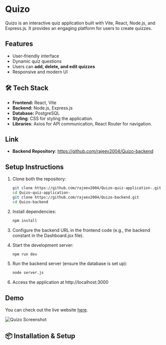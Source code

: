 # Quizo 

Quizo is an interactive quiz application built with Vite, React, Node.js, and Express.js. It provides an engaging platform for users to create quizzes. 

## Features
-  User-friendly interface
-  Dynamic quiz questions
-  Users can **add, delete, and edit quizzes** 
-  Responsive and modern UI

## 🛠 Tech Stack
- **Frontend:** React, Vite
- **Backend:** Node.js, Express.js
- **Database:** PostgreSQL
- **Styling**: CSS for styling the application.
- **Libraries**: Axios for API communication, React Router for navigation.

## Link

- **Backend Repository**: https://github.com/rajeev2004/Quizo-backend

## Setup Instructions

1. Clone both the repository:
   ```sh
   git clone https://github.com/rajeev2004/Quizo-quiz-application-.git
   cd Quizo-quiz-application-
   git clone https://github.com/rajeev2004/Quizo-backend.git
   cd Quizo-backend

2. Install dependencies:
    ```bash
    npm install

3. Configure the backend URL in the frontend code (e.g., the backend constant in the Dashboard.jsx file).

4. Start the development server:
    ```bash
    npm run dev

5. Run the backend server (ensure the database is set up):
    ```bash
    node server.js

6. Access the application at http://localhost:3000

## Demo

You can check out the live website [here](https://rajeev2004.github.io/Quizo-quiz-application-/#/).

![Quizo Screenshot](https://raw.githubusercontent.com/rajeev2004/Quizo-quiz-application-/refs/heads/main/src/assets/Screenshot%202025-02-16%20185413.png?raw=true)
## 📦 Installation & Setup


